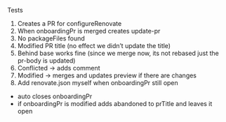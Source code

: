 Tests 
1. Creates a PR for configureRenovate
2. When onboardingPr is merged creates update-pr
3. No packageFiles found
4. Modified PR title (no effect we didn’t update  the title)
5. Behind base works fine (since we merge now,  its not rebased just the pr-body is updated)
6. Conflicted -> adds comment
7. Modified -> merges and updates preview if there are changes
8. Add renovate.json myself when onboardingPr still open 
  - auto closes onboardingPr
  - if onboardingPr is modified adds abandoned to prTitle and leaves it open 
